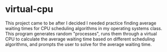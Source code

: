 # virtual-cpu
This project came to be after I decided I needed practice finding average waiting times for CPU scheduling algorithms in my operating systems class. This program generates random "processes", runs them through a virtual CPU to calculate the average waiting time based on different scheduling algorithms, and prompts the user to solve for the average waiting time. 
